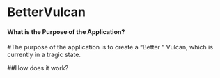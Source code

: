 <h1>BetterVulcan</h1>

<h4><b>What is the Purpose of the Application?</b></h4>

#The purpose of the application is to create a “Better ” Vulcan, which is currently in a tragic state.

##How does it work?
